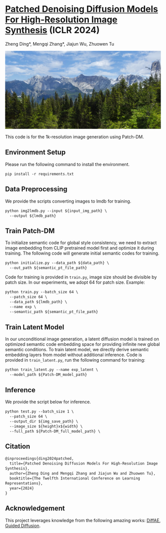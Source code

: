 # [Patched Denoising Diffusion Models For High-Resolution Image Synthesis](https://arxiv.org/abs/2308.01316) (ICLR 2024)

Zheng Ding\*, Mengqi Zhang\*, Jiajun Wu, Zhuowen Tu 

![teaser](figs/teaser.png)

This code is for the 1k-resolution image generation using Patch-DM.

## Environment Setup

Please run the following command to install the environment.

```
pip install -r requirements.txt
```

## Data Preprocessing

We provide the scripts converting images to lmdb for training.

```
python img2lmdb.py --input ${input_img_path} \
  --output ${lmdb_path}
```

## Train Patch-DM
To initialize semantic code for global style consistency, we need to extract image embedding from CLIP pretrained model first and optimize it during training. The following code will generate initial semantic codes for training.

```
python initialize.py --data_path ${data_path} \
  --out_path ${semantic_pt_file_path}
```

Code for training is provided in `train.py`, image size should be divisible by patch size. In our experiments, we adopt 64 for patch size. Example:

```
python train.py --batch_size 64 \
  --patch_size 64 \
  --data_path ${lmdb_path} \
  --name exp \
  --semantic_path ${semantic_pt_file_path}
```

## Train Latent Model

In our unconditional image generation, a latent diffusion model is trained on optimized semantic code embedding space for providing infinite new global semantic conditions. To train latent model, we directly derive semantic embedding layers from model without additional inference. Code is provided in `train_latent.py`, run the following command for training:

```
python train_latent.py --name exp_latent \
  --model_path ${Patch-DM_model_path} 
```


## Inference


We provide the script below for inference. 

```
python test.py --batch_size 1 \
  --patch_size 64 \
  --output_dir ${img_save_path} \
  --image_size ${height}x${width} \
  --full_path ${Patch-DM_full_model_path} \
```

## Citation

```
@inproceedings{ding2024patched,
  title={Patched Denoising Diffusion Models For High-Resolution Image Synthesis},
  author={Zheng Ding and Mengqi Zhang and Jiajun Wu and Zhuowen Tu},
  booktitle={The Twelfth International Conference on Learning Representations},
  year={2024}
}
```

## Acknowledgement

This project leverages knowledge from the following amazing works:
[DiffAE](https://github.com/phizaz/diffae),
[Guided Diffusion](https://github.com/openai/guided-diffusion).

